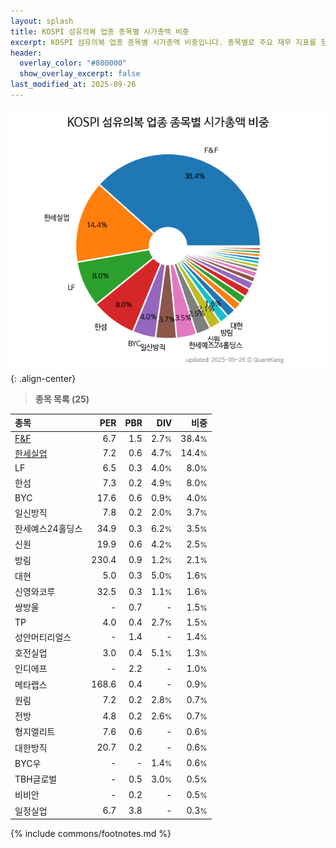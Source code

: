 ```yaml
---
layout: splash
title: KOSPI 섬유의복 업종 종목별 시가총액 비중
excerpt: KOSPI 섬유의복 업종 종목별 시가총액 비중입니다. 종목별로 주요 재무 지표를 함께 표시합니다.
header:
  overlay_color: "#800000"
  show_overlay_excerpt: false
last_modified_at: 2025-09-26
---
```



![KOSPI 섬유의복 업종 종목별 시가총액 비중](/stats/sector/images/kospi_업종_섬유의복_종목.png){: .align-center}


> **종목 목록 (25)**<a id="list"></a>

| **종목** | **PER** | **PBR** | **DIV** | **비중** |
| :------- | ------: | ------: | ------: | -------: |
| [F&F](/383220/) | 6.7 | 1.5 | 2.7<small>%</small> | 38.4<small>%</small> |
| [한세실업](/105630/) | 7.2 | 0.6 | 4.7<small>%</small> | 14.4<small>%</small> |
| LF | 6.5 | 0.3 | 4.0<small>%</small> | 8.0<small>%</small> |
| 한섬 | 7.3 | 0.2 | 4.9<small>%</small> | 8.0<small>%</small> |
| BYC | 17.6 | 0.6 | 0.9<small>%</small> | 4.0<small>%</small> |
| 일신방직 | 7.8 | 0.2 | 2.0<small>%</small> | 3.7<small>%</small> |
| 한세예스24홀딩스 | 34.9 | 0.3 | 6.2<small>%</small> | 3.5<small>%</small> |
| 신원 | 19.9 | 0.6 | 4.2<small>%</small> | 2.5<small>%</small> |
| 방림 | 230.4 | 0.9 | 1.2<small>%</small> | 2.1<small>%</small> |
| 대현 | 5.0 | 0.3 | 5.0<small>%</small> | 1.6<small>%</small> |
| 신영와코루 | 32.5 | 0.3 | 1.1<small>%</small> | 1.6<small>%</small> |
| 쌍방울 | - | 0.7 | - | 1.5<small>%</small> |
| TP | 4.0 | 0.4 | 2.7<small>%</small> | 1.5<small>%</small> |
| 성안머티리얼스 | - | 1.4 | - | 1.4<small>%</small> |
| 호전실업 | 3.0 | 0.4 | 5.1<small>%</small> | 1.3<small>%</small> |
| 인디에프 | - | 2.2 | - | 1.0<small>%</small> |
| 메타랩스 | 168.6 | 0.4 | - | 0.9<small>%</small> |
| 원림 | 7.2 | 0.2 | 2.8<small>%</small> | 0.7<small>%</small> |
| 전방 | 4.8 | 0.2 | 2.6<small>%</small> | 0.7<small>%</small> |
| 형지엘리트 | 7.6 | 0.6 | - | 0.6<small>%</small> |
| 대한방직 | 20.7 | 0.2 | - | 0.6<small>%</small> |
| BYC우 | - | - | 1.4<small>%</small> | 0.6<small>%</small> |
| TBH글로벌 | - | 0.5 | 3.0<small>%</small> | 0.5<small>%</small> |
| 비비안 | - | 0.2 | - | 0.5<small>%</small> |
| 일정실업 | 6.7 | 3.8 | - | 0.3<small>%</small> |

{% include commons/footnotes.md %}